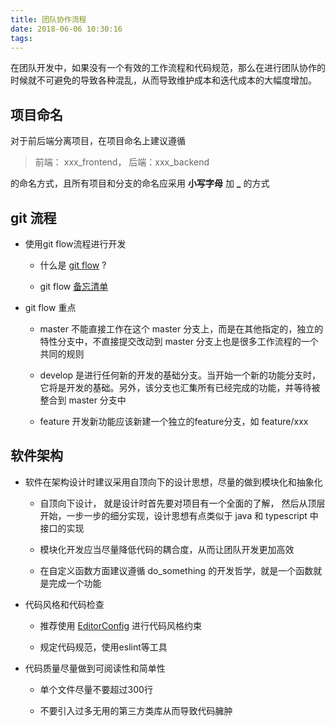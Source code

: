 ```yaml
---
title: 团队协作流程
date: 2018-06-06 10:30:16
tags:
---
```


在团队开发中，如果没有一个有效的工作流程和代码规范，那么在进行团队协作的时候就不可避免的导致各种混乱，从而导致维护成本和迭代成本的大幅度增加。

## 项目命名

对于前后端分离项目，在项目命名上建议遵循

> 前端： xxx_frontend， 后端：xxx_backend

的命名方式，且所有项目和分支的命名应采用 **小写字母** 加 **_** 的方式


## git 流程

* 使用git flow流程进行开发

    * 什么是 [git flow](https://www.git-tower.com/learn/git/ebook/cn/command-line/advanced-topics/git-flow) ? 

    * git flow [备忘清单 ](https://danielkummer.github.io/git-flow-cheatsheet/index.html)

* git flow 重点

    * master 不能直接工作在这个 master 分支上，而是在其他指定的，独立的特性分支中，不直接提交改动到 master 分支上也是很多工作流程的一个共同的规则

    * develop 是进行任何新的开发的基础分支。当开始一个新的功能分支时，它将是开发的基础。另外，该分支也汇集所有已经完成的功能，并等待被整合到 master 分支中

    * feature 开发新功能应该新建一个独立的feature分支，如 feature/xxx


## 软件架构


* 软件在架构设计时建议采用自顶向下的设计思想，尽量的做到模块化和抽象化

    * 自顶向下设计， 就是设计时首先要对项目有一个全面的了解， 然后从顶层开始，一步一步的细分实现，设计思想有点类似于 java 和 typescript 中 接口的实现

    * 模块化开发应当尽量降低代码的耦合度，从而让团队开发更加高效

    * 在自定义函数方面建议遵循 do_something 的开发哲学，就是一个函数就是完成一个功能


* 代码风格和代码检查

    * 推荐使用 [EditorConfig](https://editorconfig.org/) 进行代码风格约束

    * 规定代码规范，使用eslint等工具

* 代码质量尽量做到可阅读性和简单性

    * 单个文件尽量不要超过300行

    * 不要引入过多无用的第三方类库从而导致代码臃肿
